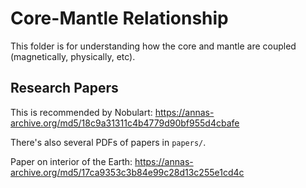 # Core-Mantle Relationship

This folder is for understanding how the core and mantle are coupled (magnetically, physically, etc).

## Research Papers

This is recommended by Nobulart: https://annas-archive.org/md5/18c9a31311c4b4779d90bf955d4cbafe

There's also several PDFs of papers in `papers/`.

Paper on interior of the Earth: https://annas-archive.org/md5/17ca9353c3b84e99c28d13c255e1cd4c